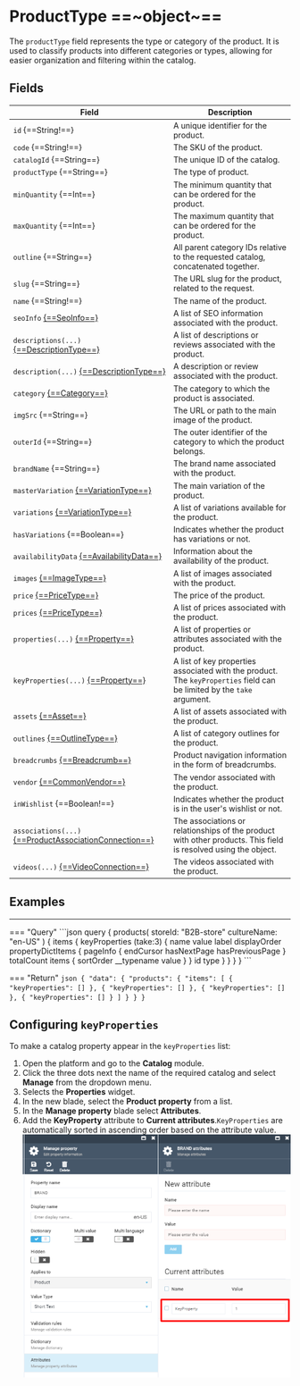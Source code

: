 # ProductType ==~object~==

The `productType` field represents the type or category of the product. It is used to classify products into different categories or types, allowing for easier organization and filtering within the catalog.

## Fields

| Field                                                                   	| Description                                                                                  	|
|-------------------------------------------------------------------------	|---------------------------------------------------------------------------------------------	|
| `id` {==String!==}                                                      	| A unique identifier for the product.                                                         	|
| `code` {==String!==}                                                    	| The SKU of the product.                                                                      	|
| `catalogId` {==String==}                                                 	| The unique ID of the catalog.                                                                	|
| `productType` {==String==}                                              	| The type of product.                                                                         	|
| `minQuantity` {==Int==}                                                  	| The minimum quantity that can be ordered for the product.                                    	|
| `maxQuantity` {==Int==}                                                  	| The maximum quantity that can be ordered for the product.                                    	|
| `outline` {==String==}                                                   	| All parent category IDs relative to the requested catalog, concatenated together.            	|
| `slug` {==String==}                                                      	| The URL slug for the product, related to the request.                                        	|
| `name` {==String!==}                                                     	| The name of the product.                                                                    	|
| `seoInfo` [{==SeoInfo==}](SeoInfo.md)                                     | A list of SEO information associated with the product.                                      	|
| `descriptions(...)` [{==DescriptionType==}](DescriptionType.md)           | A list of descriptions or reviews associated with the product.                               	|
| `description(...)` [{==DescriptionType==}](DescriptionType.md)            | A description or review associated with the product.                                         	|
| `category` [{==Category==}](category/CategoryType.md)                    | The category to which the product is associated.                                             	|
| `imgSrc` {==String==}                                                    	| The URL or path to the main image of the product.                                            	|
| `outerId` {==String==}                                                  	| The outer identifier of the category to which the product belongs.                           	|
| `brandName` {==String==}                                                 	| The brand name associated with the product.                                                  	|
| `masterVariation` [{==VariationType==}](VariationType.md)                	| The main variation of the product.                                                           	|
| `variations` [{==VariationType==}](VariationType.md)                     	| A list of variations available for the product.                                              	|
| `hasVariations` {==Boolean==}                                           	| Indicates whether the product has variations or not.                                         	|
| `availabilityData` [{==AvailabilityData==}](AvailabilityData.md)        	| Information about the availability of the product.                                           	|
| `images` [{==ImageType==}](ImageType.md)                                	| A list of images associated with the product.                                                	|
| `price` [{==PriceType==}](Price/PriceType.md)                            | The price of the product.                                                                    	|
| `prices` [{==PriceType==}](Price/PriceType.md)         	                | A list of prices associated with the product.                                                	|
| `properties(...)` [{==Property==}](Property/Property.md)                	| A list of properties or attributes associated with the product.                              	|
| `keyProperties(...)` [{==Property==}](Property/Property.md)              | A list of key properties associated with the product. The `keyProperties` field can be limited by the `take` argument.        	|
| `assets` [{==Asset==}](Asset.md)                                         	| A list of assets associated with the product.                                               	|
| `outlines` [{==OutlineType==}](OutlineType.md)                           	| A list of category outlines for the product.                                                 	|
| `breadcrumbs` [{==Breadcrumb==}](Breadcrumb.md)                           	| Product navigation information in the form of breadcrumbs.                                  |
| `vendor` [{==CommonVendor==}](CommonVendor/Commonvendor.md)            	| The vendor associated with the product.                                                       |
| `inWishlist` {==Boolean!==}                            	                  | Indicates whether the product is in the user's wishlist or not.                               |
| `associations(...)` [{==ProductAssociationConnection==}](ProductAssociation/ProductAssociationConnection.md) 	| The associations or relationships of the product with other products. This field is resolved using the object.  	|
| `videos(...)` [{==VideoConnection==}](VideoConnection/VideoConnection.md)| The videos associated with the product.                                                      	|

## Examples

<hr />
=== "Query"
    ```json
    query {
      products(
        storeId: "B2B-store"
        cultureName: "en-US"
      ) {
        items 
        {
          keyProperties (take:3) {
            name
            value
            label
            displayOrder
            propertyDictItems
            {
              pageInfo
              {
                endCursor
                hasNextPage
                hasPreviousPage
              }
              totalCount
              items
              {
                sortOrder
                __typename
                value
              }
            }
            id
            type
          }
        }
      }
    }
    ```

=== "Return"
    ```json
    {
      "data": {
        "products": {
          "items": [
            {
              "keyProperties": []
            },
            {
              "keyProperties": []
            },
            {
              "keyProperties": []
            },
            {
              "keyProperties": []
            }
          ]
        }
      }
    }
    ```



## Configuring `keyProperties`
To make a catalog property appear in the `keyProperties` list:

  1. Open the platform and go to the **Catalog** module.
  1. Click the three dots next the name of the required catalog and select **Manage** from the dropdown menu.
  1. Selects the **Properties** widget.
  1. In the new blade, select the **Product property** from a list.
  1. In the **Manage property** blade select **Attributes**.
  1. Add the **KeyProperty** attribute to **Current attributes**.`KeyProperties` are automatically sorted in ascending order based on the attribute value.
    ![KeyProperties](../objects/media/KeyPropertiesAttr.png)